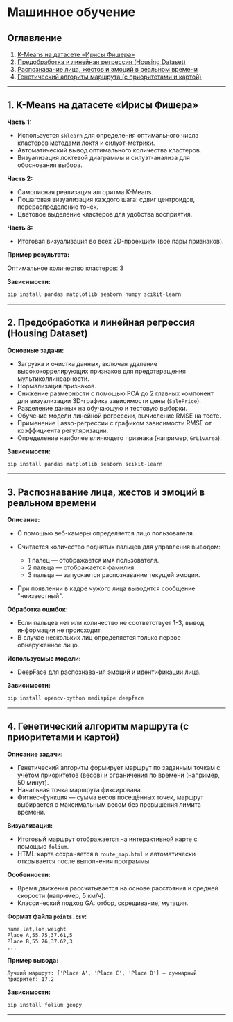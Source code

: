 # Машинное обучение



## Оглавление

1. [K-Means на датасете «Ирисы Фишера»](#1-k-means-на-датасете-ирисы-фишера)  
2. [Предобработка и линейная регрессия (Housing Dataset)](#2-предобработка-и-линейная-регрессия-housing-dataset)  
3. [Распознавание лица, жестов и эмоций в реальном времени](#3-распознавание-лица-жестов-и-эмоций-в-реальном-времени)  
4. [Генетический алгоритм маршрута (с приоритетами и картой)](#4-генетический-алгоритм-маршрута-с-приоритетами-и-картой)  

---

## 1. K-Means на датасете «Ирисы Фишера»

**Часть 1:**  
- Используется `sklearn` для определения оптимального числа кластеров методами локтя и силуэт-метрики.  
- Автоматический вывод оптимального количества кластеров.  
- Визуализация локтевой диаграммы и силуэт-анализа для обоснования выбора.  

**Часть 2:**  
- Самописная реализация алгоритма K-Means.  
- Пошаговая визуализация каждого шага: сдвиг центроидов, перераспределение точек.  
- Цветовое выделение кластеров для удобства восприятия.  

**Часть 3:**  
- Итоговая визуализация во всех 2D-проекциях (все пары признаков).  

**Пример результата:**  

Оптимальное количество кластеров: 3


**Зависимости:**  
```bash
pip install pandas matplotlib seaborn numpy scikit-learn
````

---

## 2. Предобработка и линейная регрессия (Housing Dataset)

**Основные задачи:**

* Загрузка и очистка данных, включая удаление высококоррелирующих признаков для предотвращения мультиколлинеарности.
* Нормализация признаков.
* Снижение размерности с помощью PCA до 2 главных компонент для визуализации 3D-графика зависимости цены (`SalePrice`).
* Разделение данных на обучающую и тестовую выборки.
* Обучение модели линейной регрессии, вычисление RMSE на тесте.
* Применение Lasso-регрессии с графиком зависимости RMSE от коэффициента регуляризации.
* Определение наиболее влияющего признака (например, `GrLivArea`).

**Зависимости:**

```bash
pip install pandas matplotlib seaborn scikit-learn
```

---

## 3. Распознавание лица, жестов и эмоций в реальном времени

**Описание:**

* С помощью веб-камеры определяется лицо пользователя.
* Считается количество поднятых пальцев для управления выводом:

  * 1 палец — отображается имя пользователя.
  * 2 пальца — отображается фамилия.
  * 3 пальца — запускается распознавание текущей эмоции.
* При появлении в кадре чужого лица выводится сообщение "неизвестный".

**Обработка ошибок:**

* Если пальцев нет или количество не соответствует 1-3, вывод информации не происходит.
* В случае нескольких лиц определяется только первое обнаруженное лицо.

**Используемые модели:**

* DeepFace для распознавания эмоций и идентификации лица.

**Зависимости:**

```bash
pip install opencv-python mediapipe deepface
```

---

## 4. Генетический алгоритм маршрута (с приоритетами и картой)

**Описание задачи:**

* Генетический алгоритм формирует маршрут по заданным точкам с учётом приоритетов (весов) и ограничения по времени (например, 50 минут).
* Начальная точка маршрута фиксирована.
* Фитнес-функция — сумма весов посещённых точек, маршрут выбирается с максимальным весом без превышения лимита времени.

**Визуализация:**

* Итоговый маршрут отображается на интерактивной карте с помощью `folium`.
* HTML-карта сохраняется в `route_map.html` и автоматически открывается после выполнения программы.

**Особенности:**

* Время движения рассчитывается на основе расстояния и средней скорости (например, 5 км/ч).
* Классический подход GA: отбор, скрещивание, мутация.

**Формат файла `points.csv`:**

```csv
name,lat,lon,weight
Place A,55.75,37.61,5
Place B,55.76,37.62,3
...
```

**Пример вывода:**

```
Лучший маршрут: ['Place A', 'Place C', 'Place D'] — суммарный приоритет: 17.2
```

**Зависимости:**

```bash
pip install folium geopy
```

---

